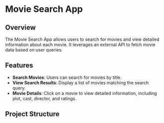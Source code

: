 # Movie Search App

## Overview
The Movie Search App allows users to search for movies and view detailed information about each movie. It leverages an external API to fetch movie data based on user queries.

## Features
- **Search Movies**: Users can search for movies by title.
- **View Search Results**: Display a list of movies matching the search query.
- **Movie Details**: Click on a movie to view detailed information, including plot, cast, director, and ratings.

## Project Structure
